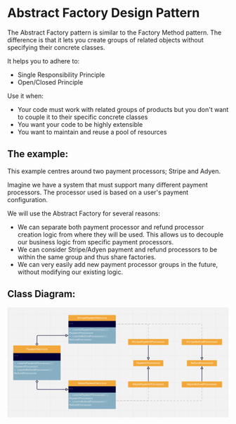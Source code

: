 # Abstract Factory Design Pattern

The Abstract Factory pattern is similar to the Factory Method pattern.
The difference is that it lets you create groups of related objects without specifying their concrete classes.

It helps you to adhere to:
- Single Responsibility Principle
- Open/Closed Principle

Use it when:
- Your code must work with related groups of products but you don't want to couple it to their specific concrete classes
- You want your code to be highly extensible
- You want to maintain and reuse a pool of resources


## The example:
This example centres around two payment processors; Stripe and Adyen.

Imagine we have a system that must support many different payment processors. The processor used is based on a user's payment configuration.

We will use the Abstract Factory for several reasons:
- We can separate both payment processor and refund processor creation logic from where they will be used. This allows us to decouple our business logic from specific payment processors.
- We can consider Stripe/Adyen payment and refund processors to be within the same group and thus share factories.
- We can very easily add new payment processor groups in the future, without modifying our existing logic.

## Class Diagram:

![Alt text](./class_diagrams.png?raw=true "Title")